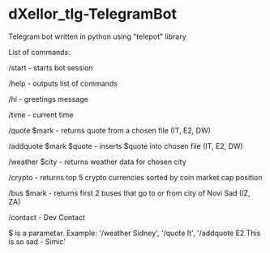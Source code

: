 # dXellor_tlg-TelegramBot
Telegram bot written in python using "telepot" library

List of commands:

/start - starts bot session

/help - outputs list of commands

/hi - greetings message 

/time - current time

/quote $mark - returns quote from a chosen file (IT, E2, DW)

/addquote $mark $quote - inserts $quote into chosen file (IT, E2, DW)

/weather $city - returns weather data for chosen city

/crypto - returns top 5 crypto currencies sorted by coin market cap position

/bus $mark - returns first 2 buses that go to or from city of Novi Sad (IZ, ZA)

/contact - Dev Contact

$ is a parametar. Example: '/weather Sidney', '/quote It', '/addquote E2 This is so sad - Simic'
